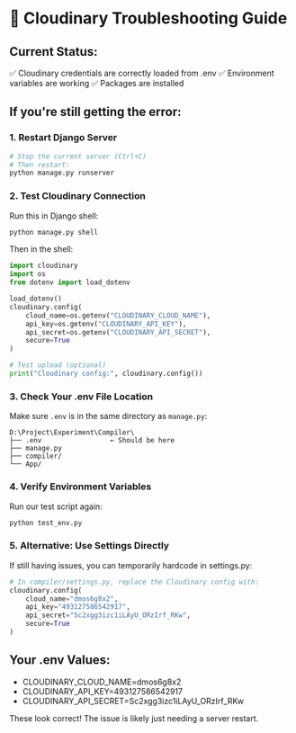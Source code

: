 # 🔧 Cloudinary Troubleshooting Guide

## Current Status:
✅ Cloudinary credentials are correctly loaded from .env
✅ Environment variables are working
✅ Packages are installed

## If you're still getting the error:

### 1. **Restart Django Server**
```bash
# Stop the current server (Ctrl+C)
# Then restart:
python manage.py runserver
```

### 2. **Test Cloudinary Connection**
Run this in Django shell:
```bash
python manage.py shell
```

Then in the shell:
```python
import cloudinary
import os
from dotenv import load_dotenv

load_dotenv()
cloudinary.config(
    cloud_name=os.getenv("CLOUDINARY_CLOUD_NAME"),
    api_key=os.getenv("CLOUDINARY_API_KEY"), 
    api_secret=os.getenv("CLOUDINARY_API_SECRET"),
    secure=True
)

# Test upload (optional)
print("Cloudinary config:", cloudinary.config())
```

### 3. **Check Your .env File Location**
Make sure `.env` is in the same directory as `manage.py`:
```
D:\Project\Experiment\Compiler\
├── .env                 ← Should be here
├── manage.py
├── compiler/
└── App/
```

### 4. **Verify Environment Variables**
Run our test script again:
```bash
python test_env.py
```

### 5. **Alternative: Use Settings Directly**
If still having issues, you can temporarily hardcode in settings.py:
```python
# In compiler/settings.py, replace the Cloudinary config with:
cloudinary.config(
    cloud_name="dmos6g8x2",
    api_key="493127586542917", 
    api_secret="Sc2xgg3izc1iLAyU_ORzIrf_RKw",
    secure=True
)
```

## Your .env Values:
- CLOUDINARY_CLOUD_NAME=dmos6g8x2
- CLOUDINARY_API_KEY=493127586542917  
- CLOUDINARY_API_SECRET=Sc2xgg3izc1iLAyU_ORzIrf_RKw

These look correct! The issue is likely just needing a server restart.
